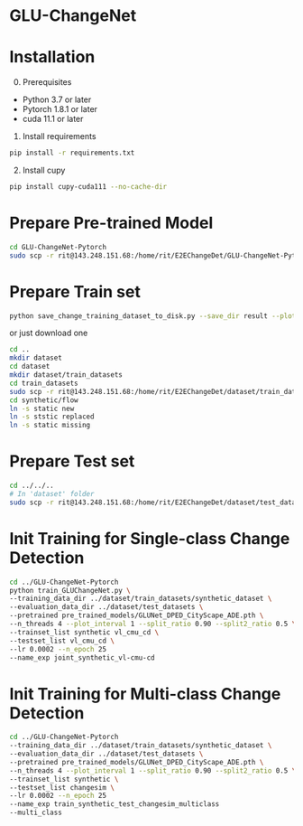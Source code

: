 # GLU-ChangeNet

# Installation

0. Prerequisites

- Python 3.7 or later
- Pytorch 1.8.1 or later
- cuda 11.1 or later 

1. Install requirements

```bash
pip install -r requirements.txt
```
2. Install cupy

```bash
pip install cupy-cuda111 --no-cache-dir
```

# Prepare Pre-trained Model
```bash
cd GLU-ChangeNet-Pytorch
sudo scp -r rit@143.248.151.68:/home/rit/E2EChangeDet/GLU-ChangeNet-Pytorch/pre_trained_models .
```

# Prepare Train set
```bash
python save_change_training_dataset_to_disk.py --save_dir result --plot True
```
or just download one
```bash
cd ..
mkdir dataset
cd dataset
mkdir dataset/train_datasets
cd train_datasets
sudo scp -r rit@143.248.151.68:/home/rit/E2EChangeDet/dataset/train_datasets/synthetic .
cd synthetic/flow
ln -s static new
ln -s ststic replaced
ln -s static missing
```

# Prepare Test set
```bash
cd ../../.. 
# In 'dataset' folder
sudo scp -r rit@143.248.151.68:/home/rit/E2EChangeDet/dataset/test_datasets .
```

# Init Training for Single-class Change Detection
```bash
cd ../GLU-ChangeNet-Pytorch
python train_GLUChangeNet.py \
--training_data_dir ../dataset/train_datasets/synthetic_dataset \
--evaluation_data_dir ../dataset/test_datasets \
--pretrained pre_trained_models/GLUNet_DPED_CityScape_ADE.pth \
--n_threads 4 --plot_interval 1 --split_ratio 0.90 --split2_ratio 0.5 \
--trainset_list synthetic vl_cmu_cd \
--testset_list vl_cmu_cd \
--lr 0.0002 --n_epoch 25
--name_exp joint_synthetic_vl-cmu-cd


```
# Init Training for Multi-class Change Detection
```bash
cd ../GLU-ChangeNet-Pytorch
--training_data_dir ../dataset/train_datasets/synthetic_dataset \
--evaluation_data_dir ../dataset/test_datasets \
--pretrained pre_trained_models/GLUNet_DPED_CityScape_ADE.pth \
--n_threads 4 --plot_interval 1 --split_ratio 0.90 --split2_ratio 0.5 \
--trainset_list synthetic \
--testset_list changesim \
--lr 0.0002 --n_epoch 25
--name_exp train_synthetic_test_changesim_multiclass
--multi_class
```
